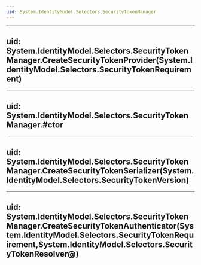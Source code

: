 ```yaml
---
uid: System.IdentityModel.Selectors.SecurityTokenManager
---
```


---
uid: System.IdentityModel.Selectors.SecurityTokenManager.CreateSecurityTokenProvider(System.IdentityModel.Selectors.SecurityTokenRequirement)
---

---
uid: System.IdentityModel.Selectors.SecurityTokenManager.#ctor
---

---
uid: System.IdentityModel.Selectors.SecurityTokenManager.CreateSecurityTokenSerializer(System.IdentityModel.Selectors.SecurityTokenVersion)
---

---
uid: System.IdentityModel.Selectors.SecurityTokenManager.CreateSecurityTokenAuthenticator(System.IdentityModel.Selectors.SecurityTokenRequirement,System.IdentityModel.Selectors.SecurityTokenResolver@)
---
